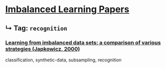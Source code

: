 # [Imbalanced Learning Papers](../README.md)
## ↳ Tag: `recognition`

### [Learning from imbalanced data sets: a comparison of various strategies (Japkowicz, 2000)](japkowicz2000learning.md)

classification, synthetic-data, subsampling, recognition